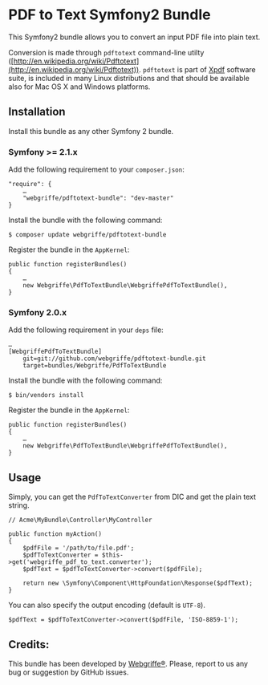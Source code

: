 PDF to Text Symfony2 Bundle
===========================

This Symfony2 bundle allows you to convert an input PDF file into plain text.

Conversion is made through `pdftotext` command-line utilty ([http://en.wikipedia.org/wiki/Pdftotext](http://en.wikipedia.org/wiki/Pdftotext)). `pdftotext` is part of [Xpdf](http://www.foolabs.com/xpdf/index.html) software suite, is included in many Linux distributions and that should be available also for Mac OS X and Windows platforms.

Installation
------------
Install this bundle as any other Symfony 2 bundle.

### Symfony >= 2.1.x
Add the following requirement to your `composer.json`:

	"require": {
		…
		"webgriffe/pdftotext-bundle": "dev-master"
	}
Install the bundle with the following command:

	$ composer update webgriffe/pdftotext-bundle


Register the bundle in the `AppKernel`:

	public function registerBundles()
    {
    	…
    	new Webgriffe\PdfToTextBundle\WebgriffePdfToTextBundle(),
    }

### Symfony 2.0.x    	

Add the following requirement in your `deps` file:

	…
	[WebgriffePdfToTextBundle]
		git=git://github.com/webgriffe/pdftotext-bundle.git
		target=bundles/Webgriffe/PdfToTextBundle

Install the bundle with the following command:
	
	$ bin/vendors install
	
Register the bundle in the `AppKernel`:

	public function registerBundles()
    {
    	…
    	new Webgriffe\PdfToTextBundle\WebgriffePdfToTextBundle(),
    }
	
Usage
-----

Simply, you can get the `PdfToTextConverter` from DIC and get the plain text string.

	// Acme\MyBundle\Controller\MyController
	
	public function myAction()
	{
		$pdfFile = '/path/to/file.pdf';
		$pdfToTextConverter = $this->get('webgriffe_pdf_to_text.converter');
		$pdfText = $pdfToTextConverter->convert($pdfFile);
		
		return new \Symfony\Component\HttpFoundation\Response($pdfText);
	}
	
You can also specify the output encoding (default is `UTF-8`).

	$pdfText = $pdfToTextConverter->convert($pdfFile, 'ISO-8859-1');


Credits:
--------

This bundle has been developed by [Webgriffe®](http://www.webgriffe.com). Please, report to us any bug or suggestion by GitHub issues.

